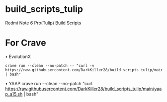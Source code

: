 # build_scripts_tulip
Redmi Note 6 Pro(Tulip) Build Scripts

# For Crave

• EvolutionX
```
crave run --clean --no-patch -- "curl -v https://raw.githubusercontent.com/DarkKiller28/build_scripts_tulip/main/evo_a15.sh | bash"
```

• YAAP
crave run --clean --no-patch "curl https://raw.githubusercontent.com/DarkKiller28/build_scripts_tulip/main/yaap_a15.sh | bash"
```
